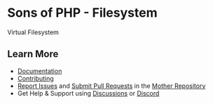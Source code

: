 Sons of PHP - Filesystem
========================

Virtual Filesystem

## Learn More

* [Documentation][docs]
* [Contributing][contributing]
* [Report Issues][issues] and [Submit Pull Requests][pull-requests] in the
  [Mother Repository][mother-repo]
* Get Help & Support using [Discussions][discussions] or [Discord][discord]

[discussions]: https://github.com/orgs/SonsOfPHP/discussions
[mother-repo]: https://github.com/SonsOfPHP/sonsofphp
[contributing]: https://docs.sonsofphp.com/contributing/
[docs]: https://docs.sonsofphp.com/components/filesystem/
[issues]: https://github.com/SonsOfPHP/sonsofphp/issues?q=is%3Aopen+is%3Aissue+label%3AFilesystem
[pull-requests]: https://github.com/SonsOfPHP/sonsofphp/pulls?q=is%3Aopen+is%3Apr+label%3AFilesystem
[discord]: https://discord.gg/sdVxNhFqND

